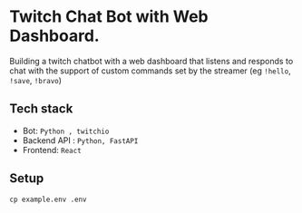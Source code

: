 # Twitch Chat Bot with Web Dashboard.

Building a twitch chatbot with a web dashboard that listens and responds to chat with the support of custom commands set by the streamer (eg `!hello`, `!save`, `!bravo`) 

## Tech stack
* Bot: `Python , twitchio`
* Backend API : `Python, FastAPI`
* Frontend: `React`

## Setup
`cp example.env .env` 